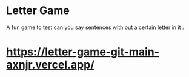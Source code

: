 # Letter Game
A fun game to test can you say sentences with out a certain letter in it .
# https://letter-game-git-main-axnjr.vercel.app/
